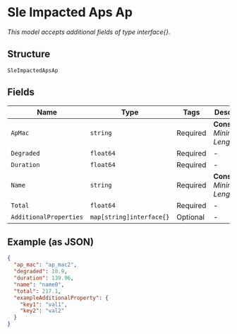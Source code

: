 
# Sle Impacted Aps Ap

*This model accepts additional fields of type interface{}.*

## Structure

`SleImpactedApsAp`

## Fields

| Name | Type | Tags | Description |
|  --- | --- | --- | --- |
| `ApMac` | `string` | Required | **Constraints**: *Minimum Length*: `1` |
| `Degraded` | `float64` | Required | - |
| `Duration` | `float64` | Required | - |
| `Name` | `string` | Required | **Constraints**: *Minimum Length*: `1` |
| `Total` | `float64` | Required | - |
| `AdditionalProperties` | `map[string]interface{}` | Optional | - |

## Example (as JSON)

```json
{
  "ap_mac": "ap_mac2",
  "degraded": 10.9,
  "duration": 139.96,
  "name": "name0",
  "total": 217.1,
  "exampleAdditionalProperty": {
    "key1": "val1",
    "key2": "val2"
  }
}
```

